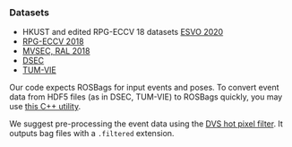 ### Datasets
- HKUST and edited RPG-ECCV 18 datasets [ESVO 2020](https://sites.google.com/view/esvo-project-page/home#h.tl1va3u667ae)
- [RPG-ECCV 2018](http://rpg.ifi.uzh.ch/ECCV18_stereo_davis.html)
- [MVSEC, RAL 2018](https://daniilidis-group.github.io/mvsec/)
- [DSEC](https://dsec.ifi.uzh.ch/)
- [TUM-VIE](https://vision.in.tum.de/data/datasets/visual-inertial-event-dataset)

Our code expects ROSBags for input events and poses. To convert event data from HDF5 files (as in DSEC, TUM-VIE) to ROSBags quickly, you may use [this C++ utility](https://github.com/tub-rip/events_h52bag).

We suggest pre-processing the event data using the [DVS hot pixel filter](https://github.com/cedric-scheerlinck/dvs_tools/tree/master/dvs_hot_pixel_filter). It outputs bag files with a `.filtered` extension.
